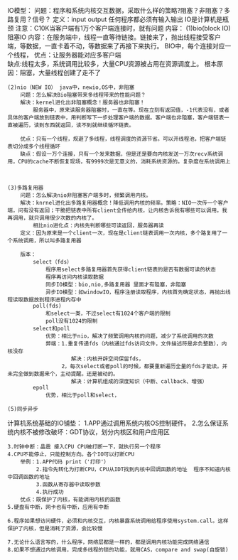 IO模型：
    问题：程序和系统内核交互数据，采取什么样的策略?阻塞？非阻塞？多路复用？信号？
    定义：input output 任何程序都必须有输入输出 IO是计算机是瓶颈
    注意：C10K当客户端有1万个客户端连接时，就有问题
    内容：
    (1)bio(block IO)  阻塞IO
        内容：在服务端中，线程一直等待链接。链接来了，抛出线程接受客户端，等数据，一直卡着不动，等数据来了再接下来执行。
        BIO中，每个连接对应一个线程，
        优点：让服务器能对应多客户端  
        缺点:线程太多，系统调用比较多，大量CPU资源被占用在资源调度上。
        根本原因：阻塞，大量线程创建了走不了

    (2)nio（NEW IO） java中，newio,OS中，非阻塞
        问题：怎么解决Bio阻塞带来多线程带来的性能问题？
        解决：kernel进化出非阻塞概念！服务器也非阻塞！
            服务器中，原来读服务器阻塞时，一直在等。现在立刻有返回值，-1代表没有，或者具体的客户端放到链表中，用判断写下一步处理客户端的数据。客户端也非阻塞，客户端链表一直被遍历，读到东西就返回，读不到就继续循环链表。

        优点：只有一个线程，规避了多线程，线程调度的资源节省。可以开线程池，把客户端链表切分成多个线程循环 
        缺点：假设一万个连接，只有一个发来数据，但是还是要向内核发送一万次recv系统调用，CPU的cache不断恢复现场，有9999次是无意义的，消耗系统资源的。复杂度在系统调用上



    (3)多路复用器
        问题：怎么解决nio非阻塞客户端多时，频繁调用内核。
        解决：knrnel进化出多路复用器概念！降低调用内核的频率。策略：NIO一次传一个客户端，问有没有返回；干脆把链表中所有client全传给内核，让内核告诉我有哪些可以调用，我再调用，就只调用很少次数的内核了。
            相比nio进化点：内核先判断哪些可读返回，服务器再读
        定义：因为原来是一个client一次，现在是client链表调用一次内核，多个路复用了一个系统调用，所以叫多路复用器

        版本：
            select（fds）
                程序用select多路复用器首先获得client链表的是否有数据可读的状态
                程序再访问内核读取数据 
                同步IO模型：bio,nio,多路复用器 里面才有阻塞，非阻塞
                异步IO模型：如windowIO，程序注册读取程序，内核首先确定状态，再抛出线程读取数据放到程序进程内存中
            poll(fds)
                和select一类，不过select有1024个客户端的限制
                poll没有1024的限制
            select和poll
                优势：相比于nio，解决了频繁调用内核的问题，减少了系统调用的次数
                弊端：1.重复传递fds（内核通过fds访问文件，文件描述符是非负整数），内核没存
                        解决：内核开辟空间保留fds，
                     2，每次select或者poll的时候，都要重新遍历全量的fds才能读。并未完全做到数据来个，主动提醒。还是被动的。
                        解决：计算机组成的深度知识（中断、callback、增强）
            epoll
                优势，相比于poll和select，

    (5)同步异步


计算机系统基础的IO铺垫：
    1.APP通过调用系统内核OS控制硬件。
    2.怎么保证系统内核不被修改破坏：GDT协议，划分内核区和用户应用区

    3.时钟中断：晶震 接入CPU CPU被打断一下，就执行另一个程序
    4.CPU不能停止，只能控制方向。各个IO可以打断CPU
        举例：1.APP代码 print（'打印'）
             2.指令先转化为打断CPU，CPU从IDT找到内核中回调函数的地址  程序不知道内核中回调函数的地址
             3.函数从寄存器中读取参数
             4.执行成功
        优点：既保护了内核，有能调用内核的函数
    5.硬盘有中断，网卡也有中断，应用有中断

    6.程序如果想访问硬件，必须和内核交互，内核暴露系统调用给程序使用system.call。这样保护了内核，但是消耗了资源，会比较慢

    7.无论什么语言写的，什么程序，网络层都是一样的，都是调用内核功能完成网络通信
    8.如果不想通过内核调用，完成多线程的锁的功能，就用CAS，compare and swap(自旋锁)
    